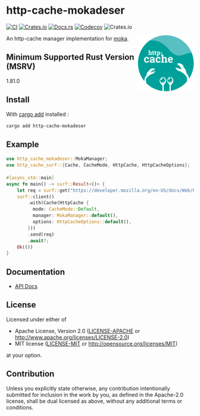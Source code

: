 # http-cache-mokadeser

[![CI](https://img.shields.io/github/actions/workflow/status/06chaynes/http-cache/http-cache-mokadeser.yml?label=CI&style=for-the-badge)](https://github.com/06chaynes/http-cache/actions/workflows/http-cache-mokadeser.yml)
[![Crates.io](https://img.shields.io/crates/v/http-cache-mokadeser?style=for-the-badge)](https://crates.io/crates/http-cache-mokadeser)
[![Docs.rs](https://img.shields.io/docsrs/http-cache-mokadeser?style=for-the-badge)](https://docs.rs/http-cache-mokadeser)
[![Codecov](https://img.shields.io/codecov/c/github/06chaynes/http-cache?style=for-the-badge)](https://app.codecov.io/gh/06chaynes/http-cache)
![Crates.io](https://img.shields.io/crates/l/http-cache-mokadeser?style=for-the-badge)

<img class="logo" align="right" src="https://raw.githubusercontent.com/06chaynes/http-cache/main/.assets/images/http-cache_logo_bluegreen.svg" height="150px" alt="the http-cache logo">

An http-cache manager implementation for [moka](https://github.com/moka-rs/moka).

## Minimum Supported Rust Version (MSRV)

1.81.0

## Install

With [cargo add](https://github.com/killercup/cargo-edit#Installation) installed :

```sh
cargo add http-cache-mokadeser
```

## Example

```rust
use http_cache_mokadeser::MokaManager;
use http_cache_surf::{Cache, CacheMode, HttpCache, HttpCacheOptions};

#[async_std::main]
async fn main() -> surf::Result<()> {
    let req = surf::get("https://developer.mozilla.org/en-US/docs/Web/HTTP/Caching");
    surf::client()
        .with(Cache(HttpCache {
          mode: CacheMode::Default,
          manager: MokaManager::default(),
          options: HttpCacheOptions::default(),
        }))
        .send(req)
        .await?;
    Ok(())
}
```

## Documentation

- [API Docs](https://docs.rs/http-cache-mokadeser)

## License

Licensed under either of

- Apache License, Version 2.0
  ([LICENSE-APACHE](https://github.com/06chaynes/http-cache/blob/main/LICENSE-APACHE) or <http://www.apache.org/licenses/LICENSE-2.0>)
- MIT license
  ([LICENSE-MIT](https://github.com/06chaynes/http-cache/blob/main/LICENSE-MIT) or <http://opensource.org/licenses/MIT>)

at your option.

## Contribution

Unless you explicitly state otherwise, any contribution intentionally submitted
for inclusion in the work by you, as defined in the Apache-2.0 license, shall be
dual licensed as above, without any additional terms or conditions.
